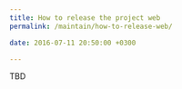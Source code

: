 ```yaml
---
title: How to release the project web
permalink: /maintain/how-to-release-web/

date: 2016-07-11 20:50:00 +0300

---
```


TBD
